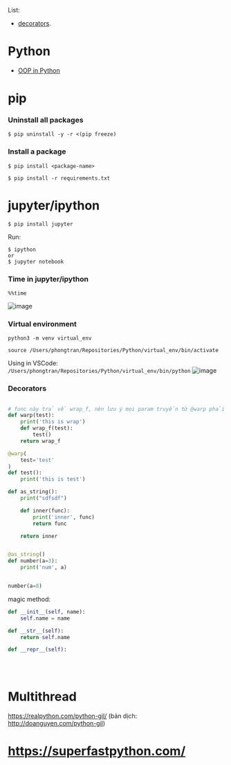 List:
- [decorators](#decorators).

# Python
- [OOP in Python](https://voz.vn/t/object-oriented-programming-trong-python.693116/)

# pip
### Uninstall all packages

```
$ pip uninstall -y -r <(pip freeze)
```


### Install a package

```
$ pip install <package-name>

$ pip install -r requirements.txt
```


# jupyter/ipython

```
$ pip install jupyter
```

Run:
```
$ ipython
or
$ jupyter notebook

```

### Time in jupyter/ipython
```
%%time
```
![image](https://user-images.githubusercontent.com/11567406/203929196-90376b6e-44a8-4c46-be07-03aa1fcbf6bb.png)


### Virtual environment
```
python3 -m venv virtual_env
```

```
source /Users/phongtran/Repositories/Python/virtual_env/bin/activate
```

Using in VSCode:
```/Users/phongtran/Repositories/Python/virtual_env/bin/python```
![image](https://user-images.githubusercontent.com/11567406/203928328-a54853d8-2443-449b-9750-42824077a9cb.png)


### Decorators


```py

# func này trả về wrap_f, nên lưu ý mọi param truyền từ @warp phải phụ thuộc vào wrap_f
def warp(test):
    print('this is wrap')
    def wrap_f(test):
        test()
    return wrap_f

@warp(
    test='test'
)
def test():
    print('this is test')
```

```py
def as_string():
    print("sdfsdf")

    def inner(func):
        print('inner', func)
        return func

    return inner


@as_string()
def number(a=3):
    print('num', a)


number(a=8)
```


magic method:
```py
def __init__(self, name):
    self.name = name

def __str__(self):
    return self.name

def __repr__(self):
    
    
    
```


# Multithread

https://realpython.com/python-gil/ (bản dịch: http://doanguyen.com/python-gil)

# https://superfastpython.com/

